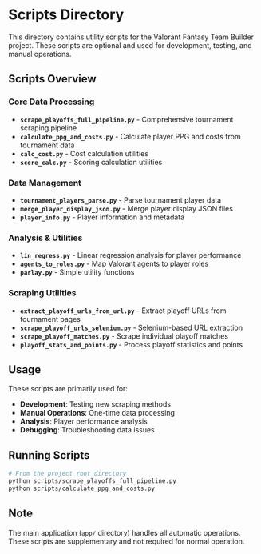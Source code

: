 # Scripts Directory

This directory contains utility scripts for the Valorant Fantasy Team Builder project. These scripts are optional and used for development, testing, and manual operations.

## Scripts Overview

### **Core Data Processing**
- **`scrape_playoffs_full_pipeline.py`** - Comprehensive tournament scraping pipeline
- **`calculate_ppg_and_costs.py`** - Calculate player PPG and costs from tournament data
- **`calc_cost.py`** - Cost calculation utilities
- **`score_calc.py`** - Scoring calculation utilities

### **Data Management**
- **`tournament_players_parse.py`** - Parse tournament player data
- **`merge_player_display_json.py`** - Merge player display JSON files
- **`player_info.py`** - Player information and metadata

### **Analysis & Utilities**
- **`lin_regress.py`** - Linear regression analysis for player performance
- **`agents_to_roles.py`** - Map Valorant agents to player roles
- **`parlay.py`** - Simple utility functions

### **Scraping Utilities**
- **`extract_playoff_urls_from_url.py`** - Extract playoff URLs from tournament pages
- **`scrape_playoff_urls_selenium.py`** - Selenium-based URL extraction
- **`scrape_playoff_matches.py`** - Scrape individual playoff matches
- **`playoff_stats_and_points.py`** - Process playoff statistics and points

## Usage

These scripts are primarily used for:
- **Development**: Testing new scraping methods
- **Manual Operations**: One-time data processing
- **Analysis**: Player performance analysis
- **Debugging**: Troubleshooting data issues

## Running Scripts

```bash
# From the project root directory
python scripts/scrape_playoffs_full_pipeline.py
python scripts/calculate_ppg_and_costs.py
```

## Note

The main application (`app/` directory) handles all automatic operations. These scripts are supplementary and not required for normal operation.

